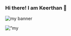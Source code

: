 ### Hi there! I am Keerthan 👋

<!--
**Keerthan1994/Keerthan1994** is a ✨ _special_ ✨ repository because its `README.md` (this file) appears on your GitHub profile.

Here are some ideas to get you started:

- 🔭 I’m currently working on ...
- 🌱 I’m currently learning ...
- 👯 I’m looking to collaborate on ...
- 🤔 I’m looking for help with ...
- 💬 Ask me about ...
- 📫 How to reach me: ...
- 😄 Pronouns: ...
- ⚡ Fun fact: ...
-->

<img 
src=”https://user-images.githubusercontent.com/61081801/148132065-8a175eba-778d-4f81-98d2-67ca12b50abe.png” alt="my banner">


<p align=”center”>
<img width=”200" height=”200" src=”https://user-images.githubusercontent.com/61081801/148132065-8a175eba-778d-4f81-98d2-67ca12b50abe.png" alt=”my banner”>
</p>




